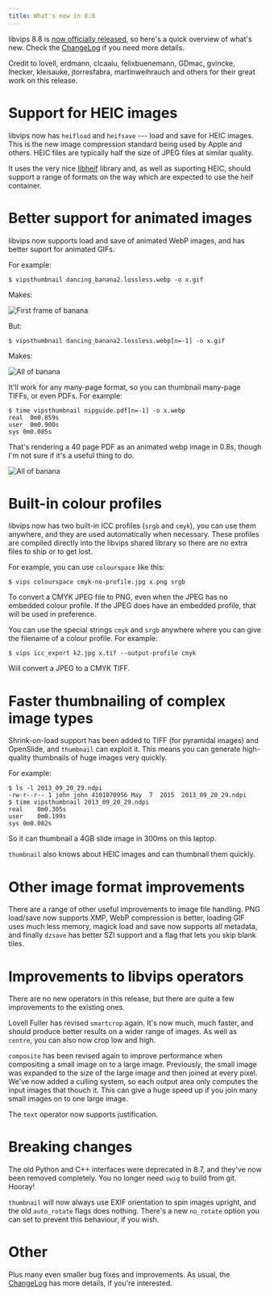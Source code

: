 ```yaml
---
title: What's new in 8.8
---
```


libvips 8.8 is [now officially
released](https://github.com/libvips/libvips/releases/tag/v8.8.0), so
here's a quick overview of what's new.  Check the
[ChangeLog](https://github.com/libvips/libvips/blob/master/ChangeLog)
if you need more details.

Credit to lovell, erdmann, clcaalu, felixbuenemann, GDmac, gvincke, lhecker,
kleisauke, jtorresfabra, martinweihrauch and others for their great work
on this release.

# Support for HEIC images

libvips now has `heifload` and `heifsave` --- load and save for HEIC
images.  This is the new image compression standard being used by Apple
and others. HEIC files are typically half the size of JPEG files at similar 
quality.

It uses the very nice [libheif](https://github.com/strukturag/libheif)
library and, as well as suporting HEIC, should support a range of formats
on the way which are expected to use the heif container.

# Better support for animated images

libvips now supports load and save of animated WebP images, and has better
suport for animated GIFs.

For example:

```
$ vipsthumbnail dancing_banana2.lossless.webp -o x.gif
```

Makes:

![First frame of banana](/assets/images/onebanana.gif)

But:

```
$ vipsthumbnail dancing_banana2.lossless.webp[n=-1] -o x.gif
```

Makes:

![All of banana](/assets/images/manybanana.gif)

It'll work for any many-page format, so you can thumbnail many-page TIFFs,
or even PDFs. For example:

```
$ time vipsthumbnail nipguide.pdf[n=-1] -o x.webp
real  0m0.859s
user  0m0.900s
sys 0m0.085s
```

That's rendering a 40 page PDF as an animated webp image in 0.8s, though I'm 
not sure if it's a useful thing to do.

![All of banana](/assets/images/nipguide.gif)

# Built-in colour profiles

libvips now has two built-in ICC profiles (`srgb` and `cmyk`), you can use
them anywhere, and they are used automatically when necessary. These profiles
are compiled directly into the libvips shared library so there are no extra
files to ship or to get lost.

For example, you can use `colourspace` like this:

```
$ vips colourspace cmyk-no-profile.jpg x.png srgb
```

To convert a CMYK JPEG file to PNG, even when the JPEG has no embedded colour
profile. If the JPEG does have an embedded profile, that will be used in
preference.

You can use the special strings `cmyk` and `srgb` anywhere where you can give
the filename of a colour profile. For example:

```
$ vips icc_export k2.jpg x.tif --output-profile cmyk
```

Will convert a JPEG to a CMYK TIFF.

# Faster thumbnailing of complex image types

Shrink-on-load support has been added to TIFF (for pyramidal images) and
OpenSlide, and `thumbnail` can exploit it. This means you can generate
high-quality thumbnails of huge images very quickly.

For example:

```
$ ls -l 2013_09_20_29.ndpi
-rw-r--r-- 1 john john 4101070956 May  7  2015  2013_09_20_29.ndpi
$ time vipsthumbnail 2013_09_20_29.ndpi
real	0m0.305s
user	0m0.199s
sys	0m0.082s
```

So it can thumbnail a 4GB slide image in 300ms on this laptop.

`thumbnail` also knows about HEIC images and can thumbnail them quickly.

# Other image format improvements

There are a range of other useful improvements to image file handling. PNG
load/save now supports XMP, WebP compression is better, loading GIF 
uses much less memory, magick load and save now supports all metadata,
and finally `dzsave` has better SZI support and a flag that lets you skip
blank tiles.

# Improvements to libvips operators

There are no new operators in this release, but there are quite a few
improvements to the existing ones.

Lovell Fuller has revised `smartcrop` again. It's now much, much faster, and
should produce better results on a wider range of images. As well as `centre`,
you can also now crop low and high.

`composite` has been revised again to improve performance when compositing a
small image on to a large image. Previously, the small image was expanded to the
size of the large image and then joined at every pixel. We've now added a
culling system, so each output area only computes the input images that thouch
it. This can give a huge speed up if you join many small images on to one large
image.

The `text` operator now supports justification.

# Breaking changes

The old Python and C++ interfaces were deprecated in 8.7, and they've now
been removed completely. You no longer need `swig` to build from git. Hooray!

`thumbnail` will now always use EXIF orientation to spin images upright,
and the old `auto_rotate` flags does nothing. There's a new `no_rotate`
option you can set to prevent this behaviour, if you wish.

# Other

Plus many even smaller bug fixes and improvements. As usual, the 
[ChangeLog](https://github.com/libvips/libvips/blob/master/ChangeLog)
has more details, if you're interested.
